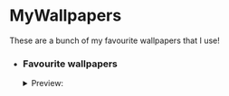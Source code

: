# MyWallpapers
These are a bunch of my favourite wallpapers that I use!


  * <div>
    <h3>Favourite wallpapers</h3>
    <details>
      <summary>Preview: </summary>
      
      <img src="https://github.com/ToxicWaveHD/MyWallpapers/blob/main/Best/anna-kovalova-OEyw-6ZDR-U-unsplash.jpg" align="center" width="600px"/>
      <br></br>

      <img src="https://github.com/ToxicWaveHD/MyWallpapers/blob/main/Best/bg3.jpg" align="center" width="600px"/>
      <br></br>

      <img src="https://github.com/ToxicWaveHD/MyWallpapers/blob/main/Best/pexels-satoshi-hirayama-4058530.jpg" align="center" width="600px"/>
      <br></br>

      <img src="https://github.com/ToxicWaveHD/MyWallpapers/blob/main/Best/qp642v47scyb1.jpg" align="center" width="600px"/>
      <br></br>

      <img src="https://github.com/ToxicWaveHD/MyWallpapers/blob/main/Best/someleaves.jpg" align="center" width="600px"/>
      <br></br>
      
  </details>
  </div>

